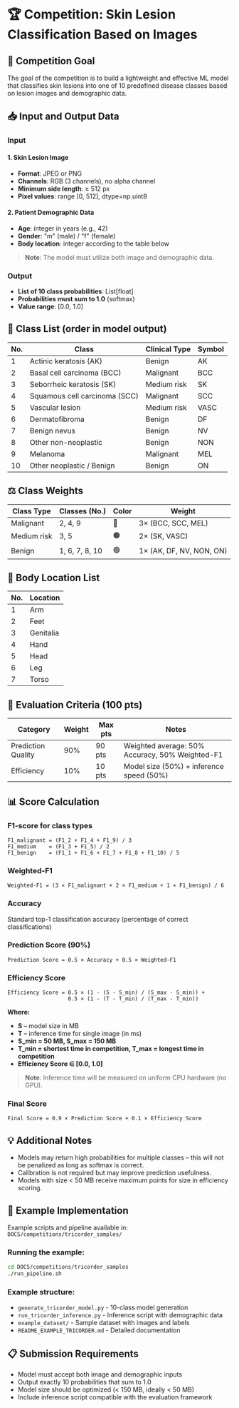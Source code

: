 # 🏆 Competition: Skin Lesion Classification Based on Images

## 🎯 Competition Goal

The goal of the competition is to build a lightweight and effective ML model that classifies skin lesions into one of 10 predefined disease classes based on lesion images and demographic data.

## 📥 Input and Output Data

### Input

#### 1. Skin Lesion Image
- **Format**: JPEG or PNG
- **Channels**: RGB (3 channels), no alpha channel
- **Minimum side length**: ≥ 512 px
- **Pixel values**: range [0, 512], dtype=np.uint8

#### 2. Patient Demographic Data
- **Age**: integer in years (e.g., 42)
- **Gender**: "m" (male) / "f" (female)
- **Body location**: integer according to the table below

> **Note**: The model must utilize both image and demographic data.

### Output
- **List of 10 class probabilities**: List[float]
- **Probabilities must sum to 1.0** (softmax)
- **Value range**: [0.0, 1.0]

## 🧬 Class List (order in model output)

| No. | Class | Clinical Type | Symbol |
|-----|-------|---------------|--------|
| 1 | Actinic keratosis (AK) | Benign | AK |
| 2 | Basal cell carcinoma (BCC) | Malignant | BCC |
| 3 | Seborrheic keratosis (SK) | Medium risk | SK |
| 4 | Squamous cell carcinoma (SCC) | Malignant | SCC |
| 5 | Vascular lesion | Medium risk | VASC |
| 6 | Dermatofibroma | Benign | DF |
| 7 | Benign nevus | Benign | NV |
| 8 | Other non-neoplastic | Benign | NON |
| 9 | Melanoma | Malignant | MEL |
| 10 | Other neoplastic / Benign | Benign | ON |

## ⚖️ Class Weights

| Class Type | Classes (No.) | Color | Weight |
|------------|---------------|-------|--------|
| Malignant | 2, 4, 9 | 🔴 | 3× (BCC, SCC, MEL) |
| Medium risk | 3, 5 | 🟠 | 2× (SK, VASC) |
| Benign | 1, 6, 7, 8, 10 | 🟢 | 1× (AK, DF, NV, NON, ON) |

## 📍 Body Location List

| No. | Location |
|-----|----------|
| 1 | Arm |
| 2 | Feet |
| 3 | Genitalia |
| 4 | Hand |
| 5 | Head |
| 6 | Leg |
| 7 | Torso |

## 🧮 Evaluation Criteria (100 pts)

| Category | Weight | Max pts | Notes |
|----------|--------|---------|-------|
| Prediction Quality | 90% | 90 pts | Weighted average: 50% Accuracy, 50% Weighted-F1 |
| Efficiency | 10% | 10 pts | Model size (50%) + inference speed (50%) |

## 📊 Score Calculation

### F1-score for class types

```
F1_malignant = (F1_2 + F1_4 + F1_9) / 3  
F1_medium    = (F1_3 + F1_5) / 2  
F1_benign    = (F1_1 + F1_6 + F1_7 + F1_8 + F1_10) / 5
```

### Weighted-F1

```
Weighted-F1 = (3 × F1_malignant + 2 × F1_medium + 1 × F1_benign) / 6
```

### Accuracy
Standard top-1 classification accuracy (percentage of correct classifications)

### Prediction Score (90%)

```
Prediction Score = 0.5 × Accuracy + 0.5 × Weighted-F1
```

### Efficiency Score

```
Efficiency Score = 0.5 × (1 - (S - S_min) / (S_max - S_min)) +
                   0.5 × (1 - (T - T_min) / (T_max - T_min))
```

**Where:**
- **S** – model size in MB
- **T** – inference time for single image (in ms)
- **S_min = 50 MB, S_max = 150 MB**
- **T_min = shortest time in competition, T_max = longest time in competition**
- **Efficiency Score ∈ [0.0, 1.0]**

> **Note**: Inference time will be measured on uniform CPU hardware (no GPU).

### Final Score

```
Final Score = 0.9 × Prediction Score + 0.1 × Efficiency Score
```

## 💡 Additional Notes

- Models may return high probabilities for multiple classes – this will not be penalized as long as softmax is correct.
- Calibration is not required but may improve prediction usefulness.
- Models with size < 50 MB receive maximum points for size in efficiency scoring.

## 🔧 Example Implementation

Example scripts and pipeline available in: `DOCS/competitions/tricorder_samples/`

### Running the example:
```bash
cd DOCS/competitions/tricorder_samples
./run_pipeline.sh
```

### Example structure:
- `generate_tricorder_model.py` - 10-class model generation
- `run_tricorder_inference.py` - Inference script with demographic data
- `example_dataset/` - Sample dataset with images and labels
- `README_EXAMPLE_TRICORDER.md` - Detailed documentation

## 📋 Submission Requirements

- Model must accept both image and demographic inputs
- Output exactly 10 probabilities that sum to 1.0
- Model size should be optimized (< 150 MB, ideally < 50 MB)
- Include inference script compatible with the evaluation framework
